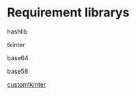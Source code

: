 # Requirement librarys


hashlib

tkinter

base64

base58

[customtkinter](https://github.com/Aminestesnaei/NUC/tree/main/customtkinter)

